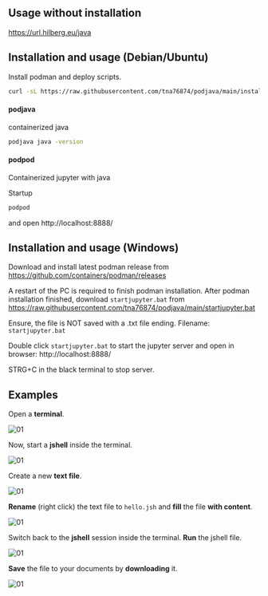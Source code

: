 ## Usage without installation

https://url.hilberg.eu/java

## Installation and usage (Debian/Ubuntu)

Install podman and deploy scripts.

```bash
curl -sL https://raw.githubusercontent.com/tna76874/podjava/main/install.sh | bash
```

#### podjava

containerized java

```bash
podjava java -version
```

#### podpod

Containerized jupyter with java

Startup

```bash
podpod
```

and open http://localhost:8888/

## Installation and usage (Windows)

Download and install latest podman release from https://github.com/containers/podman/releases

A restart of the PC is required to finish podman installation. After podman installation finished, download `startjupyter.bat` from https://raw.githubusercontent.com/tna76874/podjava/main/startjupyter.bat

Ensure, the file is NOT saved with a .txt file ending. Filename: `startjupyter.bat`

Double click `startjupyter.bat` to start the jupyter server and open in browser: http://localhost:8888/

STRG+C in the black terminal to stop server.

## Examples

Open a **terminal**.

![01](doc/01.svg)

Now, start a **jshell** inside the terminal.

![01](doc/02.svg)

Create a new **text file**.

![01](doc/03.svg)

**Rename** (right click) the text file to `hello.jsh` and **fill** the file **with content**.

![01](doc/04.svg)

Switch back to the **jshell** session inside the terminal. **Run** the jshell file.

![01](doc/05.svg)

**Save** the file to your documents by **downloading** it.

![01](doc/06.svg)
